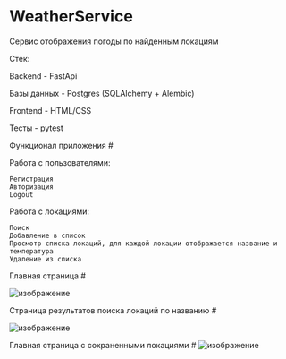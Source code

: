 # WeatherService
Сервис отображения погоды по найденным локациям

Стек: 

Backend - FastApi

Базы данных - Postgres (SQLAlchemy + Alembic)

Frontend - HTML/CSS

Тесты - pytest

Функционал приложения #

Работа с пользователями:
    
    Регистрация
    Авторизация
    Logout

Работа с локациями:

    Поиск
    Добавление в список
    Просмотр списка локаций, для каждой локации отображается название и температура
    Удаление из списка  
    
Главная страница #

![изображение](https://github.com/user-attachments/assets/2a22dd37-f5fd-4309-86b0-53ec3fc371d7)

Страница результатов поиска локаций по названию #

![изображение](https://github.com/user-attachments/assets/3c99697d-9af6-48a7-b102-b3cd875cf515)

Главная страница с сохраненными локациями #
![изображение](https://github.com/user-attachments/assets/62c60653-961a-4486-9f3d-6c2b9295bca8)



